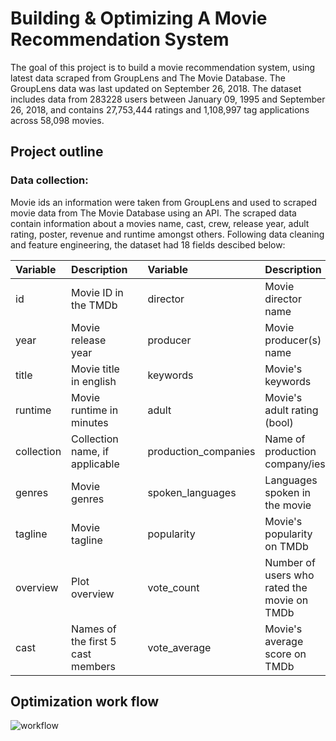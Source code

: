# Building & Optimizing A Movie Recommendation System

The goal of this project is to build a movie recommendation system, using latest data scraped from GroupLens and The Movie Database. The GroupLens data was last updated on September 26, 2018. The dataset includes data from 283228 users between January 09, 1995 and September 26, 2018, and contains 27,753,444 ratings and 1,108,997 tag applications across 58,098 movies.

## Project outline

### Data collection:
Movie ids an information were taken from GroupLens and used to scraped movie data from The Movie Database using an API. The scraped data contain information about a movies name, cast, crew, release year, adult rating, poster, revenue and runtime amongst others. Following data cleaning and feature engineering, the dataset had 18 fields descibed below:

|Variable|Description||Variable|Description|
|:--------|:-----------|-|:--------|:-----------|
|id|Movie ID in the TMDb||director|Movie director name|
|year|Movie release year||producer|Movie producer(s) name|
|title|Movie title in english||keywords|Movie's keywords|
|runtime|Movie runtime in minutes||adult|Movie's adult rating (bool)|
|collection|Collection name, if applicable||production_companies|Name of production company/ies|
|genres|Movie genres||spoken_languages|Languages spoken in the movie|
|tagline|Movie tagline||popularity|Movie's popularity on TMDb|
|overview|Plot overview||vote_count|Number of users who rated the movie on TMDb|
|cast|Names of the first 5 cast members||vote_average|Movie's average score on TMDb|

## Optimization work flow
![workflow]()
